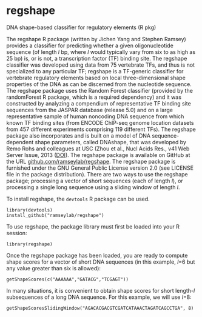 # regshape
DNA shape-based classifier for regulatory elements (R pkg)

The regshape R package (written by Jichen Yang and Stephen Ramsey) provides a classifier for predicting whether a given oligonucleotide sequence (of 
length *l* bp, where *l* would typically vary from six to as high as 25 bp) is, or is not, a transcription factor (TF) binding site. The regshape classifier was developed using data from 75 vertebrate TFs, and thus is not specialized to any particular TF; regshape is a TF-generic classifier for vertebrate
regulatory elements based on local three-dimensional shape properties of the DNA as can be discerned from the nucleotide sequence. The regshape package uses the Random Forest classifier (provided by the 
randomForest R package, which is a required dependency) and it was constructed by analyzing a compendium of representative TF binding site sequences from the JASPAR database (release 5.0) and on a large representative sample of human noncoding DNA sequence from which known TF binding sites (from ENCODE ChIP-seq genome location datasets from 457 different experiments 
comprising 119 different TFs). The regshape package also incorporates and is built on a model of
DNA sequence-dependent shape parameters, called DNAshape, that was developed by Remo Rohs
and colleagues at USC (Zhou et al., Nucl Acids Res., v41 Web Server Issue, 2013 (<a href="http://dx.doi.org/10.1093/nar/gkt437">DOI</a>). The regshape package is available on GitHub at the URL 
<a href="http://github.com/ramseylab/regshape">github.com/ramseylab/regshape</a>. The regshape package is furnished under the GNU General Public License version 2.0 (see LICENSE file in the package distribution). There are two ways to use the regshape package; processing a vector of short sequences (each of length *l*), or processing a single long sequence using a sliding window of length *l*.

To install regshape, the `devtools` R package can be used.

```{r}
library(devtools)
install_github("ramseylab/regshape")
```

To use regshape, the package library must first be loaded into your R session:

```{r}
library(regshape)
```

Once the regshape package has been loaded, you are ready to compute shape scores for a vector of
short DNA sequences (in this example, *l*=6 but any value greater than six is allowed):

```{r}
getShapeScores(c("AAAAAA","GATACG","TCGAGT"))
```

In many situations, it is convenient to obtain shape scores for short length-*l* subsequences of a long
DNA sequence. For this example, we will use *l*=8:

```{r}
getShapeScoresSlidingWindow("AGACACGACGTCGATCATAAACTAGATCAGCCTGA", 8)
```
